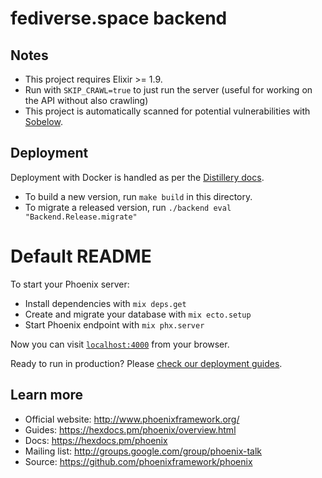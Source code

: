 # fediverse.space backend

## Notes

- This project requires Elixir >= 1.9.
- Run with `SKIP_CRAWL=true` to just run the server (useful for working on the API without also crawling)
- This project is automatically scanned for potential vulnerabilities with [Sobelow](https://sobelow.io/).

## Deployment

Deployment with Docker is handled as per the [Distillery docs](https://hexdocs.pm/distillery/guides/working_with_docker.html).

- To build a new version, run `make build` in this directory.
- To migrate a released version, run `./backend eval "Backend.Release.migrate"`

# Default README

To start your Phoenix server:

- Install dependencies with `mix deps.get`
- Create and migrate your database with `mix ecto.setup`
- Start Phoenix endpoint with `mix phx.server`

Now you can visit [`localhost:4000`](http://localhost:4000) from your browser.

Ready to run in production? Please [check our deployment guides](https://hexdocs.pm/phoenix/deployment.html).

## Learn more

- Official website: http://www.phoenixframework.org/
- Guides: https://hexdocs.pm/phoenix/overview.html
- Docs: https://hexdocs.pm/phoenix
- Mailing list: http://groups.google.com/group/phoenix-talk
- Source: https://github.com/phoenixframework/phoenix
